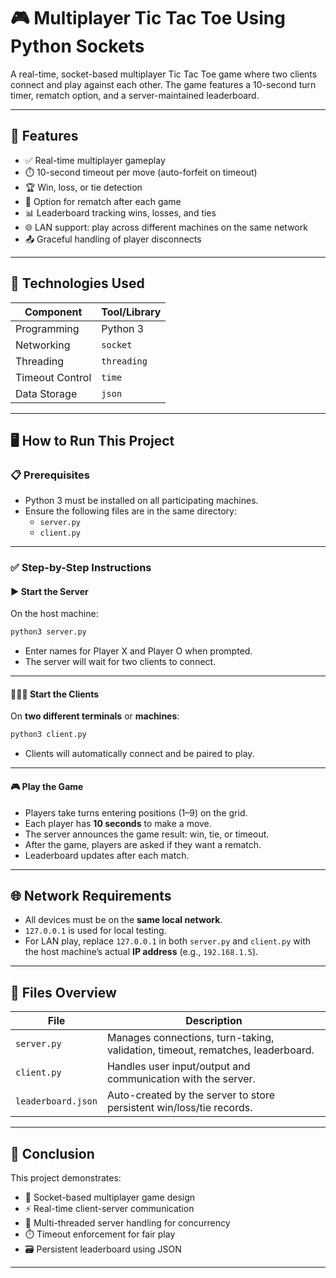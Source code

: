 # 🎮 Multiplayer Tic Tac Toe Using Python Sockets

A real-time, socket-based multiplayer Tic Tac Toe game where two clients connect and play against each other. The game features a 10-second turn timer, rematch option, and a server-maintained leaderboard.

---

## 🚀 Features

- ✅ Real-time multiplayer gameplay  
- ⏱️ 10-second timeout per move (auto-forfeit on timeout)  
- 🏆 Win, loss, or tie detection  
- 🔁 Option for rematch after each game  
- 📊 Leaderboard tracking wins, losses, and ties  
- 🌐 LAN support: play across different machines on the same network  
- 📤 Graceful handling of player disconnects  

---

## 🧠 Technologies Used

| Component        | Tool/Library         |
|------------------|----------------------|
| Programming      | Python 3             |
| Networking       | `socket`             |
| Threading        | `threading`          |
| Timeout Control  | `time`               |
| Data Storage     | `json`               |

---

## 🖥️ How to Run This Project

### 📋 Prerequisites

- Python 3 must be installed on all participating machines.
- Ensure the following files are in the same directory:
  - `server.py`
  - `client.py`

---

### ✅ Step-by-Step Instructions

#### ▶️ Start the Server

On the host machine:

```bash
python3 server.py
```

- Enter names for Player X and Player O when prompted.
- The server will wait for two clients to connect.

---

#### 🧑‍🤝‍🧑 Start the Clients

On **two different terminals** or **machines**:

```bash
python3 client.py
```

- Clients will automatically connect and be paired to play.

---

#### 🎮 Play the Game

- Players take turns entering positions (1–9) on the grid.
- Each player has **10 seconds** to make a move.
- The server announces the game result: win, tie, or timeout.
- After the game, players are asked if they want a rematch.
- Leaderboard updates after each match.

---

## 🌐 Network Requirements

- All devices must be on the **same local network**.
- `127.0.0.1` is used for local testing.
- For LAN play, replace `127.0.0.1` in both `server.py` and `client.py` with the host machine’s actual **IP address** (e.g., `192.168.1.5`).

---

## 📂 Files Overview

| File               | Description                                                              |
|--------------------|--------------------------------------------------------------------------|
| `server.py`        | Manages connections, turn-taking, validation, timeout, rematches, leaderboard. |
| `client.py`        | Handles user input/output and communication with the server.             |
| `leaderboard.json` | Auto-created by the server to store persistent win/loss/tie records.     |

---

## 🏁 Conclusion

This project demonstrates:

- 🧠 Socket-based multiplayer game design  
- ⚡ Real-time client-server communication  
- 🔄 Multi-threaded server handling for concurrency  
- ⏱️ Timeout enforcement for fair play  
- 🗃️ Persistent leaderboard using JSON  

---

